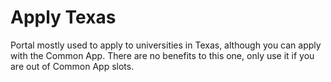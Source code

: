 # Apply Texas

Portal mostly used to apply to universities in Texas, although you can apply with the Common App. There are no benefits to this one, only use it if you are out of Common App slots. 
